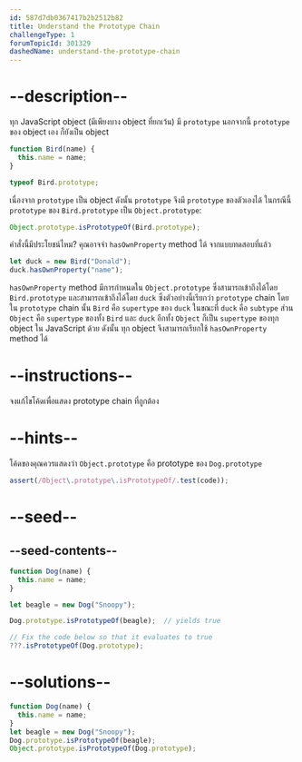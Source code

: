 ```yaml
---
id: 587d7db0367417b2b2512b82
title: Understand the Prototype Chain
challengeType: 1
forumTopicId: 301329
dashedName: understand-the-prototype-chain
---
```


# --description--

ทุก JavaScript object (มีเพียงบาง object ที่ยกเว้น) มี `prototype` นอกจากนี้ `prototype` ของ object เอง ก็ยังเป็น object

```js
function Bird(name) {
  this.name = name;
}

typeof Bird.prototype;
```

เนื่องจาก `prototype` เป็น object ดังนั้น `prototype` จึงมี `prototype` ของตัวเองได้ ในกรณีนี้ `prototype` ของ `Bird.prototype` เป็น `Object.prototype`:

```js
Object.prototype.isPrototypeOf(Bird.prototype);
```

คำสั่งนี้มีประโยชน์ไหม? คุณอาจจำ `hasOwnProperty` method ได้ จากแบบทดสอบที่แล้ว

```js
let duck = new Bird("Donald");
duck.hasOwnProperty("name");
```

`hasOwnProperty` method มีการกำหนดใน `Object.prototype` ซึ่งสามารถเข้าถึงได้โดย `Bird.prototype` และสามารถเข้าถึงได้โดย `duck` ซึ่งตัวอย่างนี้เรียกว่า `prototype` chain โดยใน `prototype` chain นั้น `Bird` คือ `supertype` ของ `duck` ในขณะที่ `duck` คือ `subtype` ส่วน `Object` คือ `supertype` ของทั้ง `Bird` และ `duck` อีกทั้ง `Object` ก็เป็น `supertype` ของทุก object ใน JavaScript ด้วย ดังนั้น ทุก object จึงสามารถเรียกใช้ `hasOwnProperty` method ได้

# --instructions--

จงแก้ไขโค้ดเพื่อแสดง prototype chain ที่ถูกต้อง

# --hints--

โค้ดของคุณควรแสดงว่า `Object.prototype` คือ prototype ของ `Dog.prototype`

```js
assert(/Object\.prototype\.isPrototypeOf/.test(code));
```

# --seed--

## --seed-contents--

```js
function Dog(name) {
  this.name = name;
}

let beagle = new Dog("Snoopy");

Dog.prototype.isPrototypeOf(beagle);  // yields true

// Fix the code below so that it evaluates to true
???.isPrototypeOf(Dog.prototype);
```

# --solutions--

```js
function Dog(name) {
  this.name = name;
}
let beagle = new Dog("Snoopy");
Dog.prototype.isPrototypeOf(beagle);
Object.prototype.isPrototypeOf(Dog.prototype);
```
